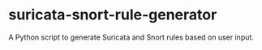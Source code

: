 # suricata-snort-rule-generator
A Python script to generate Suricata and Snort rules based on user input.
